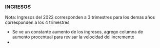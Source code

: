 ### INGRESOS
Nota: Ingresos del 2022 corresponden a 3 trimestres para los demas años corresponden a los 4 trimestres

- Se ve un constante aumento de los ingresos, agrego columna de aumento procentual para revisar la velocidad del incremento
- 
